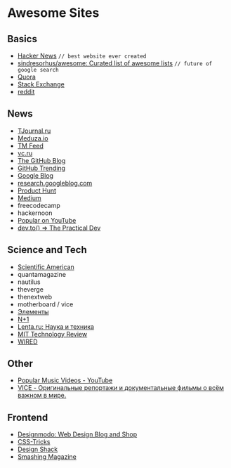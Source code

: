 # Awesome Sites
## Basics
* [Hacker News](https://news.ycombinator.com/) `// best website ever created`
* [sindresorhus/awesome: Curated list of awesome lists](https://github.com/sindresorhus/awesome) `// future of google search`
* [Quora](https://www.quora.com/)
* [Stack Exchange](http://stackexchange.com/sites)
* [reddit](https://www.reddit.com/)

## News
* [TJournal.ru](https://tjournal.ru/)
* [Meduza.io](https://meduza.io/)
* [TM Feed](http://tmfeed.ru/)
* [vc.ru](https://vc.ru/)
* [The GitHub Blog](https://github.com/blog/category/all)
* [GitHub Trending](https://github.com/trending)
* [Google Blog](https://blog.google/)
* [research.googleblog.com](https://research.googleblog.com/)
* [Product Hunt](https://www.producthunt.com/)
* [Medium](https://medium.com/)
* freecodecamp
* hackernoon
* [Popular on YouTube](https://www.youtube.com/channel/UCF0pVplsI8R5kcAqgtoRqoA)
* [dev.to() => The Practical Dev](https://dev.to/)

## Science and Tech
* [Scientific American](https://www.scientificamerican.com/)
* quantamagazine
* nautilus
* theverge
* thenextweb
* motherboard / vice
* [Элементы](http://elementy.ru/)
* [N+1](https://nplus1.ru/)
* [Lenta.ru: Наука и техника](https://lenta.ru/rubrics/science/)
* [MIT Technology Review](https://www.technologyreview.com/)
* [WIRED](https://www.wired.com/)

## Other
* [Popular Music Videos - YouTube](https://www.youtube.com/playlist?list=PLFgquLnL59alCl_2TQvOiD5Vgm1hCaGSI)
* [VICE - Оригинальные репортажи и документальные фильмы о всём важном в мире.](https://www.vice.com/ru)

## Frontend
* [Designmodo: Web Design Blog and Shop](https://designmodo.com/)
* [CSS-Tricks](https://css-tricks.com/)
* [Design Shack](https://designshack.net/)
* [Smashing Magazine](https://www.smashingmagazine.com/)
